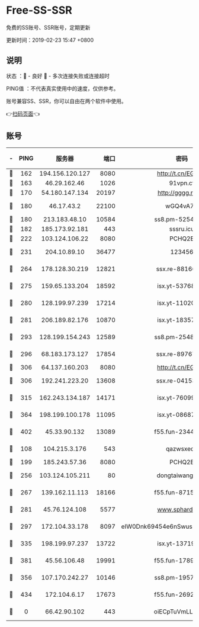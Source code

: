 # Free-SS-SSR

免费的SS账号、SSR账号，定期更新

更新时间：2019-02-23 15:47 +0800

## 说明

状态     ：🙂 - 良好 🙁 - 多次连接失败或连接超时

PING值   ：不代表真实使用中的速度，仅供参考。

账号兼容SS、SSR，你可以自由在两个软件中使用。

👉[扫码页面](https://liesauer.github.io/free-ss-ssr.github.io/)👈

## 账号

|-|PING|服务器|端口|密码|加密方式|区域|
|:----:|:----:|:-----:|-----:|:----:|:----:|:----:|
|🙂|162|194.156.120.127|8080|http://t.cn/EGJIyrl|rc4-md5|RU|
|🙂|163|46.29.162.46|1026|91vpn.cf|rc4-md5|RU|
|🙂|170|54.180.147.134|20197|http://gggg.rocks|chacha20|KR|
|🙂|180|46.17.43.2|22100|wGQ4vA7D|aes-256-gcm|RU|
|🙂|180|213.183.48.10|10584|ss8.pm-52546050|rc4-md5|RU|
|🙂|182|185.173.92.181|443|sssru.icu|rc4-md5|RU|
|🙂|222|103.124.106.22|8080|PCHQ2E|rc4-md5|US|
|🙂|231|204.10.89.10|36477|123456|aes-256-cfb|US|
|🙂|264|178.128.30.219|12821|ssx.re-88166677|aes-256-cfb|SG|
|🙂|275|159.65.133.204|18592|isx.yt-53768973|aes-256-cfb|SG|
|🙂|280|128.199.97.239|17214|isx.yt-11020903|aes-256-cfb|SG|
|🙂|281|206.189.82.176|10870|isx.yt-18357670|aes-256-cfb|SG|
|🙂|293|128.199.154.243|12589|ss8.pm-25483788|aes-256-cfb|SG|
|🙂|296|68.183.173.127|17854|ssx.re-89767953|aes-256-cfb|US|
|🙂|306|64.137.160.203|8080|http://t.cn/EGJIyrl|rc4-md5|CA|
|🙂|306|192.241.223.20|13608|ssx.re-04153947|aes-256-cfb|US|
|🙂|315|162.243.134.187|14171|isx.yt-76099235|aes-256-cfb|US|
|🙂|364|198.199.100.178|11095|isx.yt-08687523|aes-256-cfb|US|
|🙂|402|45.33.90.132|13089|f55.fun-23448160|aes-256-cfb|US|
|🙂|108|104.215.3.176|543|qazwsxedc|aes-256-gcm|JP|
|🙂|199|185.243.57.36|8080|PCHQ2E|rc4-md5|US|
|🙂|256|103.124.105.211|80|dongtaiwang.com|aes-256-cfb|US|
|🙂|267|139.162.11.113|18166|f55.fun-87155784|aes-256-cfb|SG|
|🙂|281|45.76.124.108|5577|www.sphard.com|aes-256-cfb|AU|
|🙂|297|172.104.33.178|8097|eIW0Dnk69454e6nSwuspv9DmS201tQ0D|aes-256-cfb|SG|
|🙂|335|198.199.97.237|13722|isx.yt-13719964|aes-256-cfb|US|
|🙂|381|45.56.106.48|19991|f55.fun-17890118|aes-256-cfb|US|
|🙁|356|107.170.242.27|10146|ss8.pm-19577834|aes-256-cfb|US|
|🙁|434|172.104.6.17|17673|f55.fun-26926013|aes-256-cfb|US|
|🙁|0|66.42.90.102|443|oiECpTuVmLLxk4Ts|aes-256-cfb|US|

